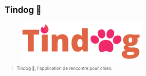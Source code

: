 # Tindog  🐾

<p align="center">
  <img width="400px" src="https://github.com/CamilleSA/Tindog/blob/main/tindog/src/assets/Tindog.png"/>
</p>

> Tindog 🐾, l'application de rencontre pour chien.

